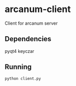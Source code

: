 arcanum-client
==============

Client for arcanum server

Dependencies
-----------
pyqt4
keyczar

Running
------
```shell
python client.py
```
